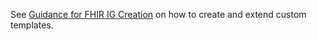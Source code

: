 See [Guidance for FHIR IG Creation](https://build.fhir.org/ig/FHIR/ig-guidance/index.html) on how to create and extend custom templates.
